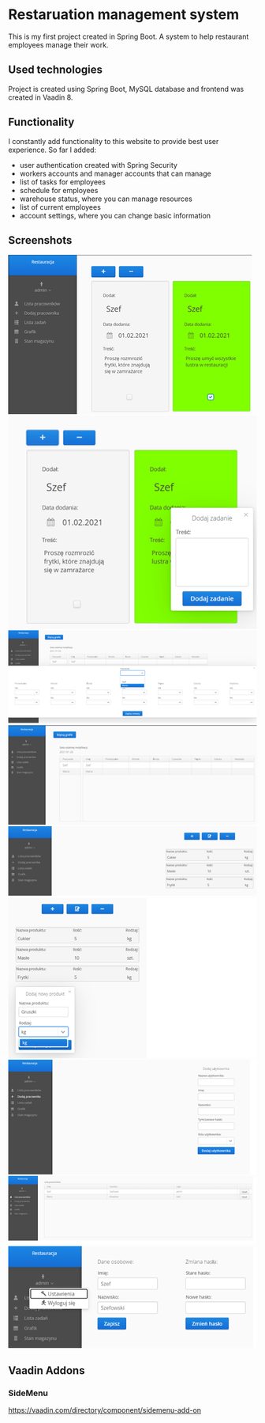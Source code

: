 # Restaruation management system
This is my first project created in Spring Boot.
A system to help restaurant employees manage their work. 

## Used technologies
Project is created using Spring Boot, MySQL database and frontend was created in Vaadin 8.

## Functionality
I constantly add functionality to this website to provide best user experience. So far I added:
  - user authentication created with Spring Security
  - workers accounts and manager accounts that can manage
  - list of tasks for employees  
  - schedule for employees
  - warehouse status, where you can manage resources
  - list of current employees
  - account settings, where you can change basic information
  
## Screenshots
![Screenshoot](./src/main/resources/imgReadme/image1.png)
![Screenshoot](./src/main/resources/imgReadme/image2.png)
![Screenshoot](./src/main/resources/imgReadme/image4.png)
![Screenshoot](./src/main/resources/imgReadme/image5.png)
![Screenshoot](./src/main/resources/imgReadme/image6.png)
![Screenshoot](./src/main/resources/imgReadme/image8.png)
![Screenshoot](./src/main/resources/imgReadme/image10.png)
![Screenshoot](./src/main/resources/imgReadme/image11.png)
![Screenshoot](./src/main/resources/imgReadme/image12.png)

## Vaadin Addons
### SideMenu
https://vaadin.com/directory/component/sidemenu-add-on



  
